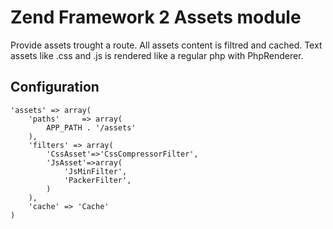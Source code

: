 Zend Framework 2 Assets module
==============================

Provide assets trought a route. All assets content is filtred and cached.
Text assets like .css and .js is rendered like a regular php with PhpRenderer.

Configuration
-------------

	'assets' => array(
		'paths'		=> array(
			APP_PATH . '/assets'
		),
		'filters' => array(
			'CssAsset'=>'CssCompressorFilter',
			'JsAsset'=>array(
				'JsMinFilter',
				'PackerFilter',
			)
		),
		'cache' => 'Cache'
	)